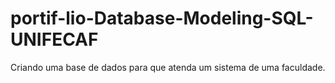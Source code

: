 # portif-lio-Database-Modeling-SQL-UNIFECAF
Criando uma base de dados para que atenda um sistema de uma faculdade.
